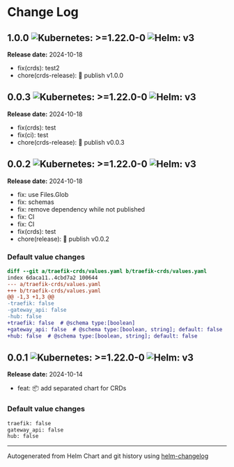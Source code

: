 # Change Log

## 1.0.0  ![Kubernetes: >=1.22.0-0](https://img.shields.io/static/v1?label=Kubernetes&message=%3E%3D1.22.0-0&color=informational&logo=kubernetes) ![Helm: v3](https://img.shields.io/static/v1?label=Helm&message=v3&color=informational&logo=helm)

**Release date:** 2024-10-18

* fix(crds): test2
* chore(crds-release): 🚀 publish v1.0.0


## 0.0.3  ![Kubernetes: >=1.22.0-0](https://img.shields.io/static/v1?label=Kubernetes&message=%3E%3D1.22.0-0&color=informational&logo=kubernetes) ![Helm: v3](https://img.shields.io/static/v1?label=Helm&message=v3&color=informational&logo=helm)

**Release date:** 2024-10-18

* fix(crds): test
* fix(ci): test
* chore(crds-release): 🚀 publish v0.0.3


## 0.0.2  ![Kubernetes: >=1.22.0-0](https://img.shields.io/static/v1?label=Kubernetes&message=%3E%3D1.22.0-0&color=informational&logo=kubernetes) ![Helm: v3](https://img.shields.io/static/v1?label=Helm&message=v3&color=informational&logo=helm)

**Release date:** 2024-10-18

* fix: use Files.Glob
* fix: schemas
* fix: remove dependency while not published
* fix: CI
* fix: CI
* fix(crds): test
* chore(release): 🚀 publish v0.0.2

### Default value changes

```diff
diff --git a/traefik-crds/values.yaml b/traefik-crds/values.yaml
index 6daca11..4cbd7a2 100644
--- a/traefik-crds/values.yaml
+++ b/traefik-crds/values.yaml
@@ -1,3 +1,3 @@
-traefik: false
-gateway_api: false
-hub: false
+traefik: false  # @schema type:[boolean]
+gateway_api: false  # @schema type:[boolean, string]; default: false
+hub: false  # @schema type:[boolean, string]; default: false
```

## 0.0.1  ![Kubernetes: >=1.22.0-0](https://img.shields.io/static/v1?label=Kubernetes&message=%3E%3D1.22.0-0&color=informational&logo=kubernetes) ![Helm: v3](https://img.shields.io/static/v1?label=Helm&message=v3&color=informational&logo=helm)

**Release date:** 2024-10-14

* feat: :package: add separated chart for CRDs

### Default value changes

```diff
traefik: false
gateway_api: false
hub: false
```

---
Autogenerated from Helm Chart and git history using [helm-changelog](https://github.com/mogensen/helm-changelog)

